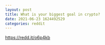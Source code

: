 ```yaml
--- 
layout: post 
title: What is your biggest goal in crypto? 
date: 2021-06-23 1624492529 
categories: reddit 
--- 
```

https://redd.it/o6p4kb